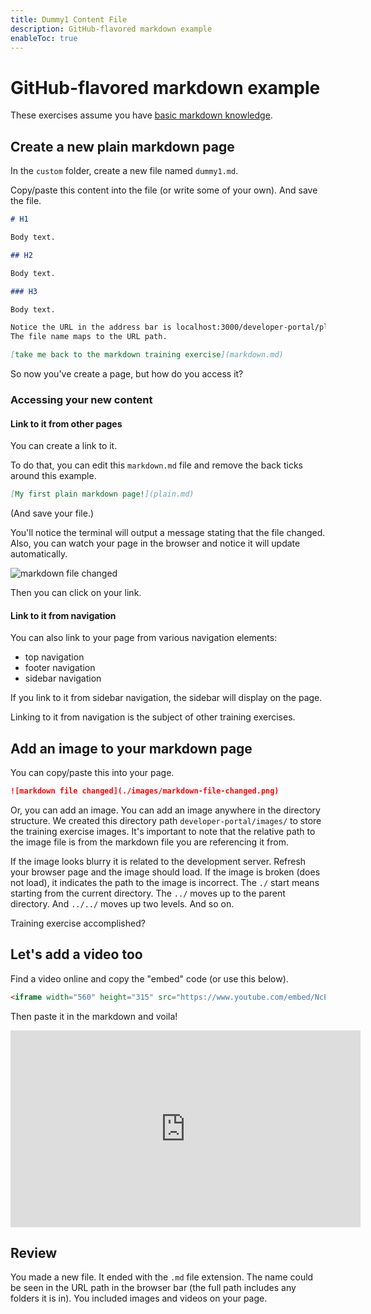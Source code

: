 ```yaml
---
title: Dummy1 Content File
description: GitHub-flavored markdown example
enableToc: true
---
```

# GitHub-flavored markdown example

These exercises assume you have [basic markdown knowledge](https://docs.redoc.ly/developer-portal/markdown/).

## Create a new plain markdown page

In the `custom` folder, create a new file named `dummy1.md`.

Copy/paste this content into the file (or write some of your own). And save the file.

```markdown
# H1

Body text.

## H2

Body text.

### H3

Body text.

Notice the URL in the address bar is localhost:3000/developer-portal/plain.
The file name maps to the URL path.

[take me back to the markdown training exercise](markdown.md)
```

So now you've create a page, but how do you access it?

### Accessing your new content

#### Link to it from other pages

You can create a link to it.

To do that, you can edit this `markdown.md` file and remove the back ticks around this example.

```markdown
[My first plain markdown page!](plain.md)
```

(And save your file.)

You'll notice the terminal will output a message stating that the file changed.
Also, you can watch your page in the browser and notice it will update automatically.

![markdown file changed](./images/markdown-file-changed.png)

Then you can click on your link.

#### Link to it from navigation

You can also link to your page from various navigation elements:
- top navigation
- footer navigation
- sidebar navigation

If you link to it from sidebar navigation, the sidebar will display on the page.

Linking to it from navigation is the subject of other training exercises.

## Add an image to your markdown page

You can copy/paste this into your page.
```markdown
![markdown file changed](./images/markdown-file-changed.png)
```

Or, you can add an image.
You can add an image anywhere in the directory structure.
We created this directory path `developer-portal/images/` to store the training exercise images.
It's important to note that the relative path to the image file is from the markdown file you are referencing it from.

If the image looks blurry it is related to the development server.
Refresh your browser page and the image should load.
If the image is broken (does not load), it indicates the path to the image is incorrect.
The `./` start means starting from the current directory.
The `../` moves up to the parent directory.
And `../../` moves up two levels.
And so on.


Training exercise accomplished?

## Let's add a video too

Find a video online and copy the "embed" code (or use this below).
```html
<iframe width="560" height="315" src="https://www.youtube.com/embed/NcEHOlnAY6A" frameborder="0" allow="accelerometer; autoplay; encrypted-media; gyroscope; picture-in-picture" allowfullscreen></iframe>
```

Then paste it in the markdown and voila!

<iframe width="560" height="315" src="https://www.youtube.com/embed/NcEHOlnAY6A" frameborder="0" allow="accelerometer; autoplay; encrypted-media; gyroscope; picture-in-picture" allowfullscreen></iframe>

## Review

You made a new file.
It ended with the `.md` file extension.
The name could be seen in the URL path in the browser bar (the full path includes any folders it is in).
You included images and videos on your page.
